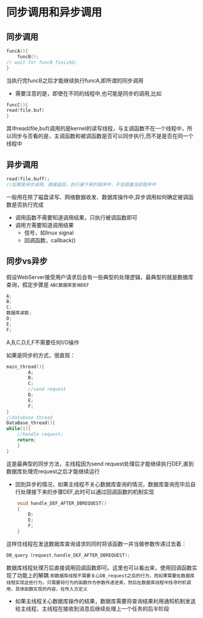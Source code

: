 # 同步调用和异步调用

## 同步调用
```c++
funcA(){
	funcB();
// wait for funcB finishd;
}
```
当执行完funcB之后才能继续执行funcA,即所谓的同步调用
- 需要注意的是，即使在不同的线程中,也可能是同步的调用,比如
```c++
funcC(){
read(file,buf)
}
```
其中read(file,buf)调用的是kernel的读写线程，与主调函数不在一个线程中，所以同步与否看的是，主调函数和被调函数是否可以同步执行,而不是是否在同一个线程中

## 异步调用
```C++
read(file,buff);
//如果是异步调用，直接返回，执行接下来的程序中，不会阻塞当前程序中
```
一般用在除了磁盘读写、网络数据收发、数据库操作中,异步调用如何确定被调函数是否执行完成
- 调用函数不需要知道调用结果，只执行被调函数即可
- 调用方需要知道调用结果
	- 信号，如linux signal
	- 回调函数，callback()

## 同步vs异步

假设WebServer接受用户请求后会有一些典型的处理逻辑，最典型的就是数据库查询，假定步骤是 `ABC数据库查询DEF`
```c++
A;
B;
C;
数据库读取;
D;
E;
F;
```
A,B,C,D,E,F不需要任何I/O操作

如果是同步的方式，很直观：
```C++
main_thread(){
		A;
		B;
		C;
		//send request
		D;
		E;
		F;
}
//database thread
DataBase_thread(){
while(1){
	//handle request;
	return;
	}
}
```
这是最典型的同步方法，主线程因为send request处理后才能继续执行DEF,直到数据库处理完request之后才能继续运行

- 回到异步的情况，如果主线程不关心数据库查询的情况，数据库查询完毕后自行处理接下来的步骤DEF,此时可以通过回调函数的机制实现
```c++
	void handle_DEF_AFTER_DBREQUEST()
	{
		D;
		E;
		F;
	}

```
这样住线程在发送数据库查询请求的同时将该函数一并当做参数传递过去着：
```c++
DB_query（request,handle_DEF_AFTER_DBREQUEST);
```
数据库线程处理万后直接调用回调函数即可。这里也可以看出来，使用回调函数实现了功能上的解耦
`即数据库线程不需要关心DB_request之后的行为，而如果需要在数据库线程实现这些行为，只需要将行为的函数作为参数传递进来，然后在数据库线程中找寻时机调用，具体函数实现的内容，在传入方定义`
- 如果主线程关心数据库操作的结果，数据库需要将查询结果利用通知机制发送给主线程，主线程在接收到消息后继续处理上一个任务的后半阶段




